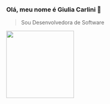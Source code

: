 ### Olá, meu nome é Giulia Carlini 👋

>Sou Desenvolvedora de Software

 <div>
  <a href="https://github.com/giuliacarlini">

  <img height="180em" src="https://github-readme-stats.vercel.app/api/top-langs/?username=giuliacarlini&layout=compact&langs_count=16&theme=dracula"/>
</div>


 

